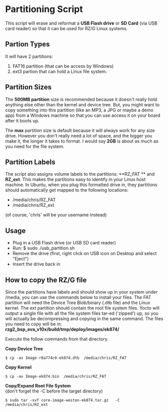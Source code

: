 # Partitioning Script
This script will erase and reformat a **USB Flash drive** or **SD Card** (via USB card reader) so that it can be used for RZ/G Linux systems.


## Partion Types
It will have 2 partitions:

1. FAT16 partition (that can be access by Windows)
2. ext3 partion that can hold a Linux file system.

## Partition Sizes
The **500MB partition** size is recommended because it doesn't really hold anything else other than the kernel and device tree. But, you might want to copy something into this partition (like an MP3, a JPG or maybe a demo app) from a Windows machine so that you can use access it on your board after it boots up.

The **max** partition size is default because it will always work for any size drive. However you don't really need a lot of space, and the bigger you make it, the longer it takes to format. I would say **2GB** is about as much as you need for the file system.

## Partition Labels
The script also assigns volume labels to the partitions: **RZ_FAT ** and **RZ_ext**.
This makes the partitions easy to identify in your Linux host machine.
In Ubuntu, when you plug this formatted drive in, they partitions should automatically get mapped to the following locations:

* /media/chris/RZ_FAT
* /media/chris/RZ_ext

(of course, 'chris' will be your username instead)

## Usage
* Plug in a USB Flash drive (or USB SD card reader)
* Run:   $ sudo ./usb_partition.sh
* Remove the drive (first, right click on USB icon on Desktop and select "Eject")
* Insert the drive back in

## How to copy the RZ/G file
Since the partitions have labels and should show up in your system under /media, you can use the commands below to install your files.
The FAT partition will need the Device Tree Blob/binary (.dtb file) and the Linux kernel.
The ext partition should contain the root file system files. Yocto will output a single file with all the file system files tar-ed ('zipped') up, so you will actually be decompressing and copying in the same command.
The files you need to copy will be in: **rzg2_bsp_eva_v10x/build/tmp/deploy/images/ek874/**

Execute the follow commands from that directory.

**Copy Device Tree**

    $ cp -av Image-r8a774c0-ek874.dtb  /media/chris/RZ_FAT

**Copy Kernel**

    $ cp -av Image-ek874.bin  /media/chris/RZ_FAT

**Copy/Expand Root File System**  
(don't forget the -C before the target directory)

    $ sudo tar -xvf core-image-weston-ek874.tar.gz   -C /media/chris/RZ_ext


